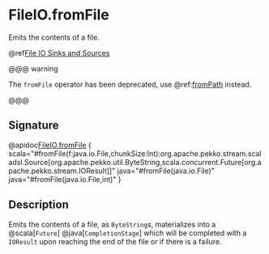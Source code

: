 # FileIO.fromFile

Emits the contents of a file.

@ref[File IO Sinks and Sources](../index.md#file-io-sinks-and-sources)

@@@ warning

The `fromFile` operator has been deprecated, use @ref:[fromPath](./fromPath.md) instead. 

@@@

## Signature

@apidoc[FileIO.fromFile](FileIO$) { scala="#fromFile(f:java.io.File,chunkSize:Int):org.apache.pekko.stream.scaladsl.Source[org.apache.pekko.util.ByteString,scala.concurrent.Future[org.apache.pekko.stream.IOResult]]" java="#fromFile(java.io.File)" java="#fromFile(java.io.File,int)" }


## Description

Emits the contents of a file, as `ByteString`s, materializes into a @scala[`Future`] @java[`CompletionStage`] which will be completed with
a `IOResult` upon reaching the end of the file or if there is a failure.

